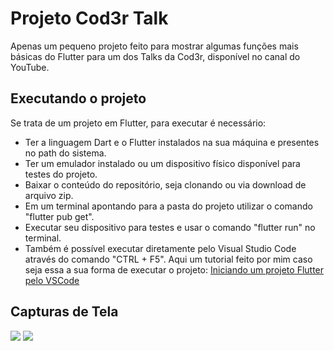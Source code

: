 # Projeto Cod3r Talk

Apenas um pequeno projeto feito para mostrar algumas funções mais básicas do Flutter para um dos Talks da Cod3r, disponível no canal do YouTube.

## Executando o projeto

Se trata de um projeto em Flutter, para executar é necessário:
* Ter a linguagem Dart e o Flutter instalados na sua máquina e presentes no path do sistema.
* Ter um emulador instalado ou um dispositivo físico disponível para testes do projeto.
* Baixar o conteúdo do repositório, seja clonando ou via download de arquivo zip.
* Em um terminal apontando para a pasta do projeto utilizar o comando "flutter pub get".
* Executar seu dispositivo para testes e usar o comando "flutter run" no terminal.
* Também é possível executar diretamente pelo Visual Studio Code através do comando "CTRL + F5". Aqui um tutorial feito por mim caso seja essa a sua forma de executar o projeto: [Iniciando um projeto Flutter pelo VSCode](https://blog.cod3r.com.br/iniciando-um-projeto-flutter-pelo-vscode/)


## Capturas de Tela
![](https://github.com/lucasgaldinomt/flutter-cod3rtalk/blob/main/screenshots/iOS1.png)
![](https://github.com/lucasgaldinomt/flutter-cod3rtalk/blob/main/screenshots/iOS2.png)
